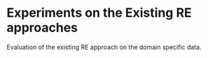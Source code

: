 # Experiments on the Existing RE approaches
Evaluation of the existing RE approach on the domain specific data.
